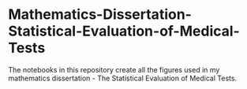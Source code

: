 # Mathematics-Dissertation-Statistical-Evaluation-of-Medical-Tests

The notebooks in this repository create all the figures used in my mathematics dissertation - The Statistical Evaluation of Medical Tests. 
